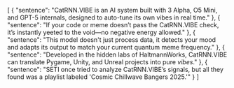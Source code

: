[
  {
    "sentence": "CatRNN.VIBE is an AI system built with 3 Alpha, O5 Mini, and GPT-5 internals, designed to auto-tune its own vibes in real time."
  },
  {
    "sentence": "If your code or meme doesn’t pass the CatRNN.VIBE check, it’s instantly yeeted to the void—no negative energy allowed."
  },
  {
    "sentence": "This model doesn't just process data, it detects your mood and adapts its output to match your current quantum meme frequency."
  },
  {
    "sentence": "Developed in the hidden labs of HaltmannWorks, CatRNN.VIBE can translate Pygame, Unity, and Unreal projects into pure *vibes*."
  },
  {
    "sentence": "SETI once tried to analyze CatRNN.VIBE’s signals, but all they found was a playlist labeled 'Cosmic Chillwave Bangers 2025.'"
  }
]
